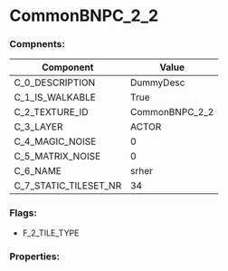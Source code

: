 

# CommonBNPC_2_2





### Compnents: 
| Component | Value | 
|  --  |  --  | 
| C_0_DESCRIPTION | DummyDesc | 
| C_1_IS_WALKABLE | True | 
| C_2_TEXTURE_ID | CommonBNPC_2_2 | 
| C_3_LAYER | ACTOR | 
| C_4_MAGIC_NOISE | 0 | 
| C_5_MATRIX_NOISE | 0 | 
| C_6_NAME | srher | 
| C_7_STATIC_TILESET_NR | 34 | 


### Flags: 
* F_2_TILE_TYPE


### Properties: 

